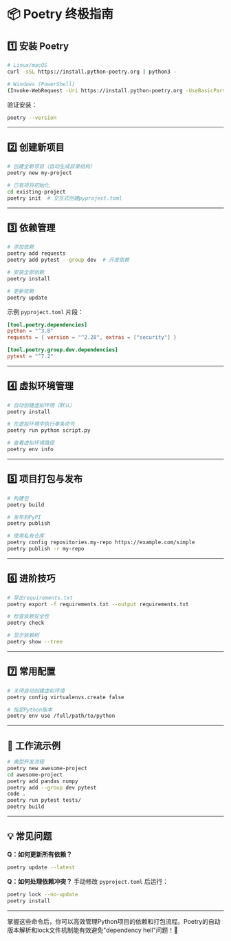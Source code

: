 

# 📦 Poetry 终极指南

## 1️⃣ 安装 Poetry

```bash
# Linux/macOS
curl -sSL https://install.python-poetry.org | python3 -

# Windows (PowerShell)
(Invoke-WebRequest -Uri https://install.python-poetry.org -UseBasicParsing).Content | python -
```

验证安装：

```bash
poetry --version
```

---

## 2️⃣ 创建新项目

```bash
# 创建全新项目（自动生成目录结构）
poetry new my-project

# 已有项目初始化
cd existing-project
poetry init  # 交互式创建pyproject.toml
```

---

## 3️⃣ 依赖管理

```bash
# 添加依赖
poetry add requests
poetry add pytest --group dev  # 开发依赖

# 安装全部依赖
poetry install

# 更新依赖
poetry update
```

示例 `pyproject.toml` 片段：

```toml
[tool.poetry.dependencies]
python = "^3.8"
requests = { version = "^2.28", extras = ["security"] }

[tool.poetry.group.dev.dependencies]
pytest = "^7.2"
```

---

## 4️⃣ 虚拟环境管理

```bash
# 自动创建虚拟环境（默认）
poetry install

# 在虚拟环境中执行单条命令
poetry run python script.py

# 查看虚拟环境路径
poetry env info
```

---

## 5️⃣ 项目打包与发布

```bash
# 构建包
poetry build

# 发布到PyPI
poetry publish

# 使用私有仓库
poetry config repositories.my-repo https://example.com/simple
poetry publish -r my-repo
```

---

## 6️⃣ 进阶技巧

```bash
# 导出requirements.txt
poetry export -f requirements.txt --output requirements.txt

# 检查依赖安全性
poetry check

# 显示依赖树
poetry show --tree
```

---

## 7️⃣ 常用配置

```bash
# 关闭自动创建虚拟环境
poetry config virtualenvs.create false

# 指定Python版本
poetry env use /full/path/to/python
```

---

## 🚀 工作流示例

```bash
# 典型开发流程
poetry new awesome-project
cd awesome-project
poetry add pandas numpy
poetry add --group dev pytest
code .
poetry run pytest tests/
poetry build
```

---

## 💡 常见问题

**Q：如何更新所有依赖？**

```bash
poetry update --latest
```

**Q：如何处理依赖冲突？**
手动修改 `pyproject.toml` 后运行：

```bash
poetry lock --no-update
poetry install
```

---

掌握这些命令后，你可以高效管理Python项目的依赖和打包流程。Poetry的自动版本解析和lock文件机制能有效避免"dependency hell"问题！🎯
